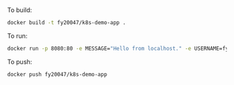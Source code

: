 To build:

```bash
docker build -t fy20047/k8s-demo-app .
```

To run:

```bash
docker run -p 8080:80 -e MESSAGE="Hello from localhost." -e USERNAME=fy20047 -e PASSWORD=passw0rd fy20047/k8s-demo-app
```

To push:

```bash
docker push fy20047/k8s-demo-app
```
